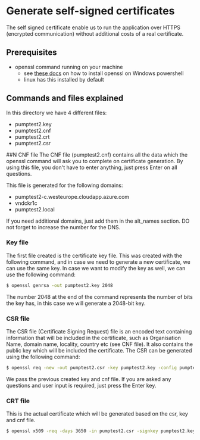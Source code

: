 # Generate self-signed certificates

The self signed certificate enable us to run the application over HTTPS (encrypted communication) without additional
costs of a real certificate.

## Prerequisites
- openssl command running on your machine
    - see [these docs](https://adamtheautomator.com/openssl-powershell/) on how to install openssl on Windows powershell
    - linux has this installed by default

## Commands and files explained

In this directory we have 4 different files:
- pumptest2.key
- pumptest2.cnf
- pumptest2.crt
- pumptest2.csr

##N CNF file
The CNF file (pumptest2.cnf) contains all the data which the openssl command will ask you to complete on certificate
generation. By using this file, you don't have to enter anything, just press Enter on all questions.

This file is generated for the following domains:
- pumptest2-c.westeurope.cloudapp.azure.com
- vndckr1c
- pumptest2.local

If you need additional domains, just add them in the alt_names section. DO not forget to increase the number for the DNS.

### Key file
The first file created is the certificate key file. This was created with the following command, and in case we need to
generate a new certificate, we can use the same key. In case we want to modify the key as well, we can use the following 
command:
```bash
$ openssl genrsa -out pumptest2.key 2048
```
The number 2048 at the end of the command represents the number of bits the key has, in this case we will generate a
2048-bit key.

### CSR file
The CSR file (Certificate Signing Request) file is an encoded text containing information that will be included in the
certificate, such as Organisation Name, domain name, locality, country etc (see CNF file). It also contains the public
key which will be included the certificate. The CSR can be generated using the following command:
```bash
$ openssl req -new -out pumptest2.csr -key pumptest2.key -config pumptest2.cnf
```
We pass the previous created key and cnf file. If you are asked any questions and user input is required, just press
the Enter key.

### CRT file
This is the actual certificate which will be generated based on the csr, key and cnf file. 
```bash
$ openssl x509 -req -days 3650 -in pumptest2.csr -signkey pumptest2.key -out pumptest2.crt -extensions v3_req -extfile pumptest2.cnf
```
